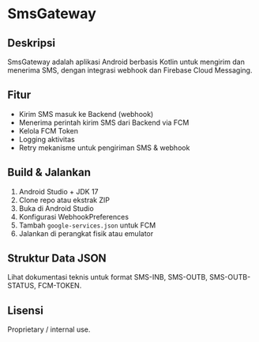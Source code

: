 # SmsGateway

## Deskripsi
SmsGateway adalah aplikasi Android berbasis Kotlin untuk mengirim dan menerima SMS, dengan integrasi webhook dan Firebase Cloud Messaging.

## Fitur
- Kirim SMS masuk ke Backend (webhook)
- Menerima perintah kirim SMS dari Backend via FCM
- Kelola FCM Token
- Logging aktivitas
- Retry mekanisme untuk pengiriman SMS & webhook

## Build & Jalankan
1. Android Studio + JDK 17
2. Clone repo atau ekstrak ZIP
3. Buka di Android Studio
4. Konfigurasi WebhookPreferences
5. Tambah `google-services.json` untuk FCM
6. Jalankan di perangkat fisik atau emulator

## Struktur Data JSON
Lihat dokumentasi teknis untuk format SMS-INB, SMS-OUTB, SMS-OUTB-STATUS, FCM-TOKEN.

## Lisensi
Proprietary / internal use.
